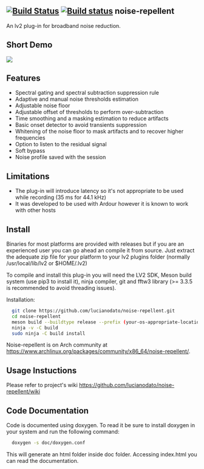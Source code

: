 [![Build Status](https://travis-ci.org/lucianodato/noise-repellent.svg?branch=master)](https://travis-ci.org/lucianodato/noise-repellent)
[![Build status](https://ci.appveyor.com/api/projects/status/l83vvg2l0b4x7s44/branch/master?svg=true)](https://ci.appveyor.com/project/lucianodato/noise-repellent-xcg0f/branch/master)
noise-repellent
-------
An lv2 plug-in for broadband noise reduction.

Short Demo
-------
[![](http://img.youtube.com/vi/iNVxCvgcnig/0.jpg)](http://www.youtube.com/watch?v=iNVxCvgcnig "")

Features
-------
* Spectral gating and spectral subtraction suppression rule
* Adaptive and manual noise thresholds estimation
* Adjustable noise floor
* Adjustable offset of thresholds to perform over-subtraction
* Time smoothing and a masking estimation to reduce artifacts
* Basic onset detector to avoid transients suppression
* Whitening of the noise floor to mask artifacts and to recover higher frequencies
* Option to listen to the residual signal
* Soft bypass
* Noise profile saved with the session

Limitations
-------
* The plug-in will introduce latency so it's not appropriate to be used while recording (35 ms for 44.1 kHz)
* It was developed to be used with Ardour however it is known to work with other hosts

Install
-------
Binaries for most platforms are provided with releases but if you are an experienced user you can go ahead an compile it from source. Just extract the adequate zip file for your platform to your lv2 plugins folder (normally /usr/local/lib/lv2 or $HOME/.lv2)

To compile and install this plug-in you will need the LV2 SDK, Meson build system (use pip3 to install it), ninja compiler, git and fftw3 library (>= 3.3.5 is recommended to avoid threading issues).

Installation:
```bash
  git clone https://github.com/lucianodato/noise-repellent.git
  cd noise-repellent
  meson build --buildtype release --prefix (your-os-appropriate-location-fullpath)
  ninja -v -C build
  sudo ninja -C build install
```
Noise-repellent is on Arch community at https://www.archlinux.org/packages/community/x86_64/noise-repellent/.

Usage Instuctions
-----
Please refer to project's wiki https://github.com/lucianodato/noise-repellent/wiki

Code Documentation
-----
Code is documented using doxygen. To read it be sure to install doxygen in your system and run the following command:

```bash
  doxygen -s doc/doxygen.conf
```
This will generate an html folder inside doc folder. Accessing index.html you can read the documentation.
